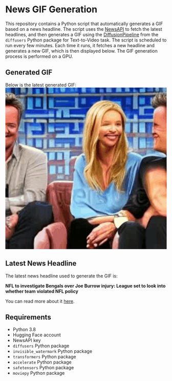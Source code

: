 # News GIF Generation
This repository contains a Python script that automatically generates a GIF based on a news headline. The script uses the [NewsAPI](https://newsapi.org/) to fetch the latest headlines, and then generates a GIF using the [DiffusionPipeline](https://github.com/huggingface/diffusers) from the `diffusers` Python package for Text-to-Video task.
The script is scheduled to run every few minutes. Each time it runs, it fetches a new headline and generates a new GIF, which is then displayed below. The GIF generation process is performed on a GPU.

## Generated GIF
Below is the latest generated GIF:
![Generated GIF](output.gif?raw=true&v=1700338053)

## Latest News Headline
The latest news headline used to generate the GIF is:

**NFL to investigate Bengals over Joe Burrow injury: League set to look into whether team violated NFL policy**

You can read more about it [here](https://www.cbssports.com/nfl/news/nfl-to-investigate-bengals-over-joe-burrow-injury-league-set-to-look-into-whether-team-violated-nfl-policy/).

## Requirements
- Python 3.8
- Hugging Face account
- NewsAPI key
- `diffusers` Python package
- `invisible_watermark` Python package
- `transformers` Python package
- `accelerate` Python package
- `safetensors` Python package
- `moviepy` Python package
